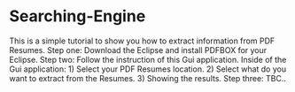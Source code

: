 # Searching-Engine
This is a simple tutorial to show you how to extract information from PDF Resumes.
Step one: Download the Eclipse and install PDFBOX for your Eclipse.
Step two: Follow the instruction of this Gui application.
		Inside of the Gui application: 1) Select your PDF Resumes location.
																	 2) Select what do you want to extract from the Resumes.
																	 3) Showing the results.
Step three: TBC..
